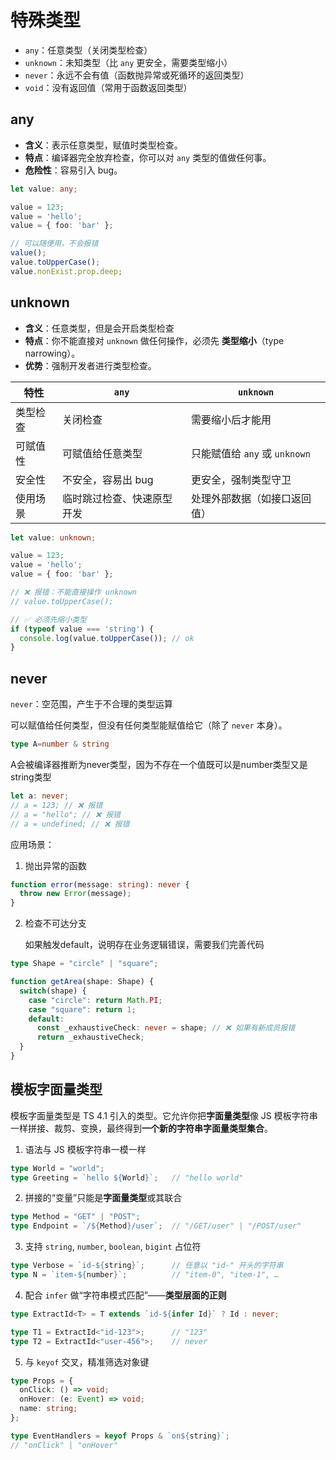 # 特殊类型

- `any`：任意类型（关闭类型检查）
- `unknown`：未知类型（比 `any` 更安全，需要类型缩小）
- `never`：永远不会有值（函数抛异常或死循环的返回类型）
- `void`：没有返回值（常用于函数返回类型）



## any

- **含义**：表示任意类型，赋值时类型检查。
- **特点**：编译器完全放弃检查，你可以对 `any` 类型的值做任何事。
- **危险性**：容易引入 bug。

```ts
let value: any;

value = 123;
value = 'hello';
value = { foo: 'bar' };

// 可以随便用，不会报错
value();
value.toUpperCase();
value.nonExist.prop.deep;

```



## unknown

- **含义**：任意类型，但是会开启类型检查
- **特点**：你不能直接对 `unknown` 做任何操作，必须先 **类型缩小**（type narrowing）。
- **优势**：强制开发者进行类型检查。

| 特性     | `any`                      | `unknown`                     |
| -------- | -------------------------- | ----------------------------- |
| 类型检查 | 关闭检查                   | 需要缩小后才能用              |
| 可赋值性 | 可赋值给任意类型           | 只能赋值给 `any` 或 `unknown` |
| 安全性   | 不安全，容易出 bug         | 更安全，强制类型守卫          |
| 使用场景 | 临时跳过检查、快速原型开发 | 处理外部数据（如接口返回值）  |



```ts
let value: unknown;

value = 123;
value = 'hello';
value = { foo: 'bar' };

// ❌ 报错：不能直接操作 unknown
// value.toUpperCase();

// ✅ 必须先缩小类型
if (typeof value === 'string') {
  console.log(value.toUpperCase()); // ok
}

```

## never

`never`：空范围，产生于不合理的类型运算

可以赋值给任何类型，但没有任何类型能赋值给它（除了 `never` 本身）。

```ts
type A=number & string
```

A会被编译器推断为never类型，因为不存在一个值既可以是number类型又是string类型

```ts
let a: never;
// a = 123; // ❌ 报错
// a = "hello"; // ❌ 报错
// a = undefined; // ❌ 报错

```

应用场景：

1. 抛出异常的函数

```ts
function error(message: string): never {
  throw new Error(message);
}

```

2. 检查不可达分支

   如果触发default，说明存在业务逻辑错误，需要我们完善代码

```ts
type Shape = "circle" | "square";

function getArea(shape: Shape) {
  switch(shape) {
    case "circle": return Math.PI;
    case "square": return 1;
    default:
      const _exhaustiveCheck: never = shape; // ❌ 如果有新成员报错
      return _exhaustiveCheck;
  }
}

```



## 模板字面量类型

模板字面量类型是 TS 4.1 引入的类型。它允许你把**字面量类型**像 JS 模板字符串一样拼接、裁剪、变换，最终得到**一个新的字符串字面量类型集合**。

1. 语法与 JS 模板字符串一模一样

```ts
type World = "world";
type Greeting = `hello ${World}`;   // "hello world"
```

2. 拼接的“变量”只能是**字面量类型**或其联合

```ts
type Method = "GET" | "POST";
type Endpoint = `/${Method}/user`;  // "/GET/user" | "/POST/user"
```

3. 支持 `string`, `number`, `boolean`, `bigint` 占位符

```ts
type Verbose = `id-${string}`;      // 任意以 "id-" 开头的字符串
type N = `item-${number}`;          // "item-0", "item-1", …
```

4. 配合 `infer` 做“字符串模式匹配”——**类型层面的正则**

```ts
type ExtractId<T> = T extends `id-${infer Id}` ? Id : never;

type T1 = ExtractId<"id-123">;      // "123"
type T2 = ExtractId<"user-456">;    // never
```

5. 与 `keyof` 交叉，精准筛选对象键

```ts
type Props = {
  onClick: () => void;
  onHover: (e: Event) => void;
  name: string;
};

type EventHandlers = keyof Props & `on${string}`;
// "onClick" | "onHover"
```

